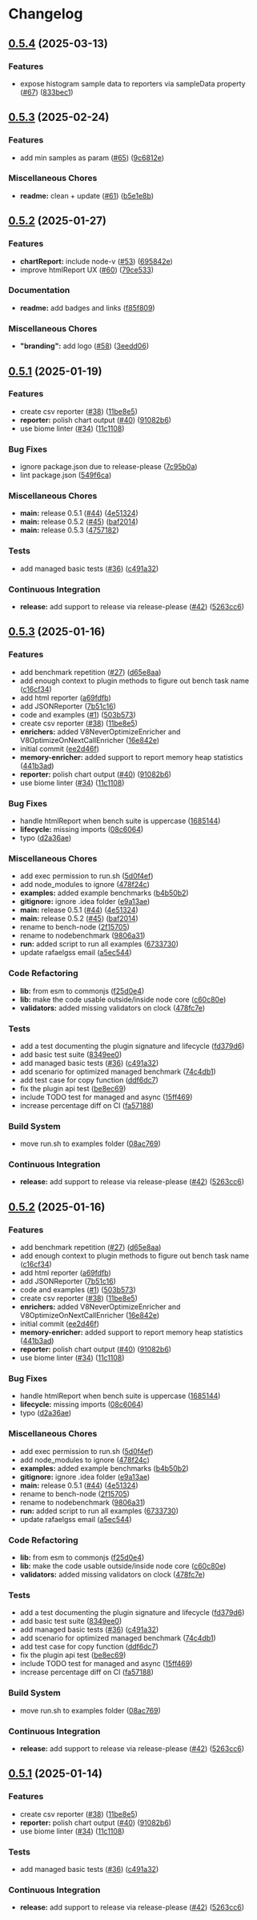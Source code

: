 # Changelog

## [0.5.4](https://github.com/RafaelGSS/bench-node/compare/v0.5.3...v0.5.4) (2025-03-13)


### Features

* expose histogram sample data to reporters via sampleData property ([#67](https://github.com/RafaelGSS/bench-node/issues/67)) ([833bec1](https://github.com/RafaelGSS/bench-node/commit/833bec16ae8167785e148ec939fc6211a0662822))

## [0.5.3](https://github.com/RafaelGSS/bench-node/compare/v0.5.2...v0.5.3) (2025-02-24)


### Features

* add min samples as param  ([#65](https://github.com/RafaelGSS/bench-node/issues/65)) ([9c6812e](https://github.com/RafaelGSS/bench-node/commit/9c6812e1124f44d95f8d086cba01b5302ec5187e))


### Miscellaneous Chores

* **readme:** clean + update ([#61](https://github.com/RafaelGSS/bench-node/issues/61)) ([b5e1e8b](https://github.com/RafaelGSS/bench-node/commit/b5e1e8bb507b9f8b017a91e8c814fb1046908042))

## [0.5.2](https://github.com/RafaelGSS/bench-node/compare/v0.5.1...v0.5.2) (2025-01-27)


### Features

* **chartReport:** include node-v ([#53](https://github.com/RafaelGSS/bench-node/issues/53)) ([695842e](https://github.com/RafaelGSS/bench-node/commit/695842eb58c8b6106598a4cef26fe44a552065c6))
* improve htmlReport UX ([#60](https://github.com/RafaelGSS/bench-node/issues/60)) ([79ce533](https://github.com/RafaelGSS/bench-node/commit/79ce5335e95d531b90c4e26fde983ec1c6de9502))


### Documentation

* **readme:** add badges and links ([f85f809](https://github.com/RafaelGSS/bench-node/commit/f85f809aa0f85987d3b01ef9737ed0a855e46741))


### Miscellaneous Chores

* **"branding":** add logo ([#58](https://github.com/RafaelGSS/bench-node/issues/58)) ([3eedd06](https://github.com/RafaelGSS/bench-node/commit/3eedd064791f5804810545db247a509aea618234))

## [0.5.1](https://github.com/RafaelGSS/bench-node/compare/v0.5.0...v0.5.1) (2025-01-19)


### Features

* create csv reporter ([#38](https://github.com/RafaelGSS/bench-node/issues/38)) ([11be8e5](https://github.com/RafaelGSS/bench-node/commit/11be8e52e8cbb5e17f378a8462dd1c4bf7b35351))
* **reporter:** polish chart output ([#40](https://github.com/RafaelGSS/bench-node/issues/40)) ([91082b6](https://github.com/RafaelGSS/bench-node/commit/91082b6441cfa6ba7b195d7386d493d689e29454))
* use biome linter ([#34](https://github.com/RafaelGSS/bench-node/issues/34)) ([11c1108](https://github.com/RafaelGSS/bench-node/commit/11c11088e12d2b77547389eb0a5055ad3ff11427))


### Bug Fixes

* ignore package.json due to release-please ([7c95b0a](https://github.com/RafaelGSS/bench-node/commit/7c95b0a4fd41aa81576503ac9444a775ed498eda))
* lint package.json ([549f6ca](https://github.com/RafaelGSS/bench-node/commit/549f6ca574f4a30915e86dff9cd073b3d90def1e))


### Miscellaneous Chores

* **main:** release 0.5.1 ([#44](https://github.com/RafaelGSS/bench-node/issues/44)) ([4e51324](https://github.com/RafaelGSS/bench-node/commit/4e51324ea129c3607229aaec3b8d22ef221d0e7d))
* **main:** release 0.5.2 ([#45](https://github.com/RafaelGSS/bench-node/issues/45)) ([baf2014](https://github.com/RafaelGSS/bench-node/commit/baf20147c1f09f3e50491845e536c590db0d8aa5))
* **main:** release 0.5.3 ([4757182](https://github.com/RafaelGSS/bench-node/commit/4757182c015cfbd769ebf3969c8269120271e5b3))


### Tests

* add managed basic tests ([#36](https://github.com/RafaelGSS/bench-node/issues/36)) ([c491a32](https://github.com/RafaelGSS/bench-node/commit/c491a328329bc79b2ef8124856b162c8df0e8cfb))


### Continuous Integration

* **release:** add support to release via release-please ([#42](https://github.com/RafaelGSS/bench-node/issues/42)) ([5263cc6](https://github.com/RafaelGSS/bench-node/commit/5263cc68a5c854a260b68e1f5b930496153ac7fb))

## [0.5.3](https://github.com/RafaelGSS/bench-node/compare/v0.5.2...v0.5.3) (2025-01-16)


### Features

* add benchmark repetition ([#27](https://github.com/RafaelGSS/bench-node/issues/27)) ([d65e8aa](https://github.com/RafaelGSS/bench-node/commit/d65e8aab609b882a32331a48bb60fb81ee2db24a))
* add enough context to plugin methods to figure out bench task name ([c16cf34](https://github.com/RafaelGSS/bench-node/commit/c16cf340699cf198ca10146f30c158697afff908))
* add html reporter ([a69fdfb](https://github.com/RafaelGSS/bench-node/commit/a69fdfb7415eeb4645e7116be125ccf876d00ebc))
* add JSONReporter ([7b51c16](https://github.com/RafaelGSS/bench-node/commit/7b51c16db1446b4a2c921c2548e14462197f4779))
* code and examples ([#1](https://github.com/RafaelGSS/bench-node/issues/1)) ([503b573](https://github.com/RafaelGSS/bench-node/commit/503b573a67cf9245383da949274b30412c366084))
* create csv reporter ([#38](https://github.com/RafaelGSS/bench-node/issues/38)) ([11be8e5](https://github.com/RafaelGSS/bench-node/commit/11be8e52e8cbb5e17f378a8462dd1c4bf7b35351))
* **enrichers:** added V8NeverOptimizeEnricher and V8OptimizeOnNextCallEnricher ([16e842e](https://github.com/RafaelGSS/bench-node/commit/16e842eb5dad9703fd009979f68b4f71c98436b2))
* initial commit ([ee2d46f](https://github.com/RafaelGSS/bench-node/commit/ee2d46fc446a481c7bca731639759e4b7529c405))
* **memory-enricher:** added support to report memory heap statistics ([441b3ad](https://github.com/RafaelGSS/bench-node/commit/441b3adfee5d92cdd32cb0d4bfd5e7b49d14c2af))
* **reporter:** polish chart output ([#40](https://github.com/RafaelGSS/bench-node/issues/40)) ([91082b6](https://github.com/RafaelGSS/bench-node/commit/91082b6441cfa6ba7b195d7386d493d689e29454))
* use biome linter ([#34](https://github.com/RafaelGSS/bench-node/issues/34)) ([11c1108](https://github.com/RafaelGSS/bench-node/commit/11c11088e12d2b77547389eb0a5055ad3ff11427))


### Bug Fixes

* handle htmlReport when bench suite is uppercase ([1685144](https://github.com/RafaelGSS/bench-node/commit/16851442e3fe3a97f8e6fc5c98993c77162dc4bc))
* **lifecycle:** missing imports ([08c6064](https://github.com/RafaelGSS/bench-node/commit/08c60646736ee1236cb371143594e337b1d5f502))
* typo ([d2a36ae](https://github.com/RafaelGSS/bench-node/commit/d2a36aec5dae24b9a4e95e4f055109a73d3b6bbc))


### Miscellaneous Chores

* add exec permission to run.sh ([5d0f4ef](https://github.com/RafaelGSS/bench-node/commit/5d0f4ef72849189472b6700ddf7e56376eea61a2))
* add node_modules to ignore ([478f24c](https://github.com/RafaelGSS/bench-node/commit/478f24c3fb8cd896e28e1c87e3212269fe9e31eb))
* **examples:** added example benchmarks ([b4b50b2](https://github.com/RafaelGSS/bench-node/commit/b4b50b23def45698c854bf3bbe434d3f3a92567d))
* **gitignore:** ignore .idea folder ([e9a13ae](https://github.com/RafaelGSS/bench-node/commit/e9a13ae640fd2ec2d7e714c0c6c9240f4ab1c628))
* **main:** release 0.5.1 ([#44](https://github.com/RafaelGSS/bench-node/issues/44)) ([4e51324](https://github.com/RafaelGSS/bench-node/commit/4e51324ea129c3607229aaec3b8d22ef221d0e7d))
* **main:** release 0.5.2 ([#45](https://github.com/RafaelGSS/bench-node/issues/45)) ([baf2014](https://github.com/RafaelGSS/bench-node/commit/baf20147c1f09f3e50491845e536c590db0d8aa5))
* rename to bench-node ([2f15705](https://github.com/RafaelGSS/bench-node/commit/2f157051e3b1988ac3a8094e0fc7e4daee267a48))
* rename to nodebenchmark ([9806a31](https://github.com/RafaelGSS/bench-node/commit/9806a31c819073d705bd59c29adc35e808e61d6c))
* **run:** added script to run all examples ([6733730](https://github.com/RafaelGSS/bench-node/commit/6733730de9fa83a0b6ee7f243b1c3c0576f6f4ad))
* update rafaelgss email ([a5ec544](https://github.com/RafaelGSS/bench-node/commit/a5ec5445a777c9db12181cae70cd47def0ac56c2))


### Code Refactoring

* **lib:** from esm to commonjs ([f25d0e4](https://github.com/RafaelGSS/bench-node/commit/f25d0e40c293a07fe865f09f9bd6693b3152e5b0))
* **lib:** make the code usable outside/inside node core ([c60c80e](https://github.com/RafaelGSS/bench-node/commit/c60c80e8fd6cad52f5275419252e313e03767893))
* **validators:** added missing validators on clock ([478fc7e](https://github.com/RafaelGSS/bench-node/commit/478fc7e3456c84797cd718b2c7eeb7e876bad2bc))


### Tests

* add a test documenting the plugin signature and lifecycle ([fd379d6](https://github.com/RafaelGSS/bench-node/commit/fd379d6ed51317504255eb78a24e33db21e0b3a7))
* add basic test suite ([8349ee0](https://github.com/RafaelGSS/bench-node/commit/8349ee0f96236646776fd12843c01d1d9c806b42))
* add managed basic tests ([#36](https://github.com/RafaelGSS/bench-node/issues/36)) ([c491a32](https://github.com/RafaelGSS/bench-node/commit/c491a328329bc79b2ef8124856b162c8df0e8cfb))
* add scenario for optimized managed benchmark ([74c4db1](https://github.com/RafaelGSS/bench-node/commit/74c4db1046857f9af57c0c54cc5bf801d0195339))
* add test case for copy function ([ddf6dc7](https://github.com/RafaelGSS/bench-node/commit/ddf6dc7b4e7a695f6bff5766788b4b0d5beec527))
* fix the plugin api test ([be8ec69](https://github.com/RafaelGSS/bench-node/commit/be8ec69ff9481ce55b8e49f5732e01a468f6b5de))
* include TODO test for managed and async ([15ff469](https://github.com/RafaelGSS/bench-node/commit/15ff46924bb969d724d1f92f5611a3f4385f0d47))
* increase percentage diff on CI ([fa57188](https://github.com/RafaelGSS/bench-node/commit/fa571883f30fd7033a12e05f291fe12bf4816152))


### Build System

* move run.sh to examples folder ([08ac769](https://github.com/RafaelGSS/bench-node/commit/08ac7699032a32f3a04a252cc48ee1514fd734bd))


### Continuous Integration

* **release:** add support to release via release-please ([#42](https://github.com/RafaelGSS/bench-node/issues/42)) ([5263cc6](https://github.com/RafaelGSS/bench-node/commit/5263cc68a5c854a260b68e1f5b930496153ac7fb))

## [0.5.2](https://github.com/RafaelGSS/bench-node/compare/v0.5.1...v0.5.2) (2025-01-16)


### Features

* add benchmark repetition ([#27](https://github.com/RafaelGSS/bench-node/issues/27)) ([d65e8aa](https://github.com/RafaelGSS/bench-node/commit/d65e8aab609b882a32331a48bb60fb81ee2db24a))
* add enough context to plugin methods to figure out bench task name ([c16cf34](https://github.com/RafaelGSS/bench-node/commit/c16cf340699cf198ca10146f30c158697afff908))
* add html reporter ([a69fdfb](https://github.com/RafaelGSS/bench-node/commit/a69fdfb7415eeb4645e7116be125ccf876d00ebc))
* add JSONReporter ([7b51c16](https://github.com/RafaelGSS/bench-node/commit/7b51c16db1446b4a2c921c2548e14462197f4779))
* code and examples ([#1](https://github.com/RafaelGSS/bench-node/issues/1)) ([503b573](https://github.com/RafaelGSS/bench-node/commit/503b573a67cf9245383da949274b30412c366084))
* create csv reporter ([#38](https://github.com/RafaelGSS/bench-node/issues/38)) ([11be8e5](https://github.com/RafaelGSS/bench-node/commit/11be8e52e8cbb5e17f378a8462dd1c4bf7b35351))
* **enrichers:** added V8NeverOptimizeEnricher and V8OptimizeOnNextCallEnricher ([16e842e](https://github.com/RafaelGSS/bench-node/commit/16e842eb5dad9703fd009979f68b4f71c98436b2))
* initial commit ([ee2d46f](https://github.com/RafaelGSS/bench-node/commit/ee2d46fc446a481c7bca731639759e4b7529c405))
* **memory-enricher:** added support to report memory heap statistics ([441b3ad](https://github.com/RafaelGSS/bench-node/commit/441b3adfee5d92cdd32cb0d4bfd5e7b49d14c2af))
* **reporter:** polish chart output ([#40](https://github.com/RafaelGSS/bench-node/issues/40)) ([91082b6](https://github.com/RafaelGSS/bench-node/commit/91082b6441cfa6ba7b195d7386d493d689e29454))
* use biome linter ([#34](https://github.com/RafaelGSS/bench-node/issues/34)) ([11c1108](https://github.com/RafaelGSS/bench-node/commit/11c11088e12d2b77547389eb0a5055ad3ff11427))


### Bug Fixes

* handle htmlReport when bench suite is uppercase ([1685144](https://github.com/RafaelGSS/bench-node/commit/16851442e3fe3a97f8e6fc5c98993c77162dc4bc))
* **lifecycle:** missing imports ([08c6064](https://github.com/RafaelGSS/bench-node/commit/08c60646736ee1236cb371143594e337b1d5f502))
* typo ([d2a36ae](https://github.com/RafaelGSS/bench-node/commit/d2a36aec5dae24b9a4e95e4f055109a73d3b6bbc))


### Miscellaneous Chores

* add exec permission to run.sh ([5d0f4ef](https://github.com/RafaelGSS/bench-node/commit/5d0f4ef72849189472b6700ddf7e56376eea61a2))
* add node_modules to ignore ([478f24c](https://github.com/RafaelGSS/bench-node/commit/478f24c3fb8cd896e28e1c87e3212269fe9e31eb))
* **examples:** added example benchmarks ([b4b50b2](https://github.com/RafaelGSS/bench-node/commit/b4b50b23def45698c854bf3bbe434d3f3a92567d))
* **gitignore:** ignore .idea folder ([e9a13ae](https://github.com/RafaelGSS/bench-node/commit/e9a13ae640fd2ec2d7e714c0c6c9240f4ab1c628))
* **main:** release 0.5.1 ([#44](https://github.com/RafaelGSS/bench-node/issues/44)) ([4e51324](https://github.com/RafaelGSS/bench-node/commit/4e51324ea129c3607229aaec3b8d22ef221d0e7d))
* rename to bench-node ([2f15705](https://github.com/RafaelGSS/bench-node/commit/2f157051e3b1988ac3a8094e0fc7e4daee267a48))
* rename to nodebenchmark ([9806a31](https://github.com/RafaelGSS/bench-node/commit/9806a31c819073d705bd59c29adc35e808e61d6c))
* **run:** added script to run all examples ([6733730](https://github.com/RafaelGSS/bench-node/commit/6733730de9fa83a0b6ee7f243b1c3c0576f6f4ad))
* update rafaelgss email ([a5ec544](https://github.com/RafaelGSS/bench-node/commit/a5ec5445a777c9db12181cae70cd47def0ac56c2))


### Code Refactoring

* **lib:** from esm to commonjs ([f25d0e4](https://github.com/RafaelGSS/bench-node/commit/f25d0e40c293a07fe865f09f9bd6693b3152e5b0))
* **lib:** make the code usable outside/inside node core ([c60c80e](https://github.com/RafaelGSS/bench-node/commit/c60c80e8fd6cad52f5275419252e313e03767893))
* **validators:** added missing validators on clock ([478fc7e](https://github.com/RafaelGSS/bench-node/commit/478fc7e3456c84797cd718b2c7eeb7e876bad2bc))


### Tests

* add a test documenting the plugin signature and lifecycle ([fd379d6](https://github.com/RafaelGSS/bench-node/commit/fd379d6ed51317504255eb78a24e33db21e0b3a7))
* add basic test suite ([8349ee0](https://github.com/RafaelGSS/bench-node/commit/8349ee0f96236646776fd12843c01d1d9c806b42))
* add managed basic tests ([#36](https://github.com/RafaelGSS/bench-node/issues/36)) ([c491a32](https://github.com/RafaelGSS/bench-node/commit/c491a328329bc79b2ef8124856b162c8df0e8cfb))
* add scenario for optimized managed benchmark ([74c4db1](https://github.com/RafaelGSS/bench-node/commit/74c4db1046857f9af57c0c54cc5bf801d0195339))
* add test case for copy function ([ddf6dc7](https://github.com/RafaelGSS/bench-node/commit/ddf6dc7b4e7a695f6bff5766788b4b0d5beec527))
* fix the plugin api test ([be8ec69](https://github.com/RafaelGSS/bench-node/commit/be8ec69ff9481ce55b8e49f5732e01a468f6b5de))
* include TODO test for managed and async ([15ff469](https://github.com/RafaelGSS/bench-node/commit/15ff46924bb969d724d1f92f5611a3f4385f0d47))
* increase percentage diff on CI ([fa57188](https://github.com/RafaelGSS/bench-node/commit/fa571883f30fd7033a12e05f291fe12bf4816152))


### Build System

* move run.sh to examples folder ([08ac769](https://github.com/RafaelGSS/bench-node/commit/08ac7699032a32f3a04a252cc48ee1514fd734bd))


### Continuous Integration

* **release:** add support to release via release-please ([#42](https://github.com/RafaelGSS/bench-node/issues/42)) ([5263cc6](https://github.com/RafaelGSS/bench-node/commit/5263cc68a5c854a260b68e1f5b930496153ac7fb))

## [0.5.1](https://github.com/RafaelGSS/bench-node/compare/v0.5.0...v0.5.1) (2025-01-14)


### Features

* create csv reporter ([#38](https://github.com/RafaelGSS/bench-node/issues/38)) ([11be8e5](https://github.com/RafaelGSS/bench-node/commit/11be8e52e8cbb5e17f378a8462dd1c4bf7b35351))
* **reporter:** polish chart output ([#40](https://github.com/RafaelGSS/bench-node/issues/40)) ([91082b6](https://github.com/RafaelGSS/bench-node/commit/91082b6441cfa6ba7b195d7386d493d689e29454))
* use biome linter ([#34](https://github.com/RafaelGSS/bench-node/issues/34)) ([11c1108](https://github.com/RafaelGSS/bench-node/commit/11c11088e12d2b77547389eb0a5055ad3ff11427))


### Tests

* add managed basic tests ([#36](https://github.com/RafaelGSS/bench-node/issues/36)) ([c491a32](https://github.com/RafaelGSS/bench-node/commit/c491a328329bc79b2ef8124856b162c8df0e8cfb))


### Continuous Integration

* **release:** add support to release via release-please ([#42](https://github.com/RafaelGSS/bench-node/issues/42)) ([5263cc6](https://github.com/RafaelGSS/bench-node/commit/5263cc68a5c854a260b68e1f5b930496153ac7fb))
